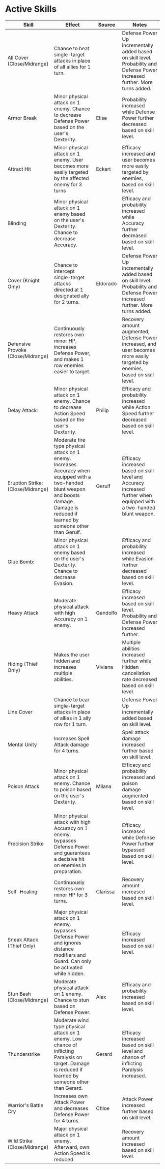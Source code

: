# Active Skills

| Skill                              | Effect                                                                                                                                                                                       | Source   | Notes                                                                                                                         |
| ---------------------------------- | -------------------------------------------------------------------------------------------------------------------------------------------------------------------------------------------- | -------- | ----------------------------------------------------------------------------------------------------------------------------- |
| All Cover (Close/Midrange)         | Chance to beat single-target attacks in place of all allies for 1 turn.                                                                                                                      |          | Defense Power Up incrementally added based on skill level. Probability and Defense Power increased further. More turns added. |
| Armor Break                        | Minor physical attack on 1 enemy. Chance to decrease Defense Power based on the user's Dexterity.                                                                                            | Elise    | Probability increased while Defense Power further decreased based on skill level.                                             |
| Attract Hit                        | Minor physical attack on 1 enemy. User becomes more easily targeted by the affected enemy for 3 turns                                                                                        | Eckart   | Efficacy increased and user becomes more easily targeted by enemies, based on skill level.                                    |
| Blinding                           | Minor physical attack on 1 enemy based on the user's Dexterity. Chance to decrease Accuracy.                                                                                                 |          | Efficacy and probability increased while Accuracy further decreased based on skill level.                                     |
| Cover (Knight Only)                | Chance to intercept single-target attacks directed at 1 designated ally for 2 turns.                                                                                                         | Eldorado | Defense Power Up incrementally added based on skill level. Probability and Defense Power increased further. More turns added. |
| Defensive Provoke (Close/Midrange) | Continuously restores own minor HP, increases Defense Power, and makes 1 row enemies easier to target.                                                                                       |          | Recovery amount augmented, Defense Power increased, and user becomes more easily targeted by enemies, based on skill level.   |
| Delay Attack:                      | Minor physical attack on 1 enemy. Chance to decrease Action Speed based on the user's Dexterity.                                                                                             | Philip   | Efficacy and probability increased while Action Speed further decreased based on skill level.                                 |
| Eruption Strike: (Close/Midrange)  | Moderate fire type physical attack on 1 enemy. Increases Accuracy when equipped with a two-handed blunt weapon and boosts damage. Damage is reduced if learned by someone other than Gerulf. | Gerulf   | Efficacy increased based on skill level and Accuracy increased further when equipped with a two-handed blunt weapon.          |
| Glue Bomb:                         | Minor physical attack on 1 enemy based on the user's Dexterity. Chance to decrease Evasion.                                                                                                  |          | Efficacy and probability increased while Evasion further decreased based on skill level.                                      |
| Heavy Attack                       | Moderate physical attack with high Accuracy on 1 enemy.                                                                                                                                      | Gandolfo | Efficacy increased based on skill level. Probability and Defense Power increased further.                                     |
| Hiding (Thief Only)                | Makes the user hidden and increases multiple abilities.                                                                                                                                      | Viviana  | Multiple abilities increased further while Hidden cancellation rate decreased based on skill level.                           |
| Line Cover                         | Chance to bear single-target attacks in place of allies in 1 ally row for 1 turn.                                                                                                            |          | Defense Power Up incrementally added based on skill level.                                                                    |
| Mental Unity                       | Increases Spell Attack damage for 4 turns.                                                                                                                                                   |          | Spell attack damage increased further based on skill level.                                                                   |
| Poison Attack                      | Minor physical attack on 1 enemy. Chance to poison based on the user's Dexterity.                                                                                                            | Milana | Efficacy and probability increased and poison damage augmented based on skill level.                                          |
| Precision Strike                   | Minor physical attack with high Accuracy on 1 enemy. bypasses Defense Power and guarantees a decisive hit on enemies in preparation.                                                         |          | Efficacy increased while Defense Power further bypassed based on skill level.                                                 |
| Self-Healing                       | Continuously restores own minor HP for 3 turns.                                                                                                                                              | Clarissa | Recovery amount increased based on skill level.                                                                               |
| Sneak Attack (Thief Only)          | Major physical attack on 1 enemy. bypasses Defense Power and ignores distance modifiers and Guard. Can only be activated while hidden.                                                       |          | Efficacy increased based on skill level.                                                                                      |
| Stun Bash (Close/Midrange)         | Moderate physical attack on 1 enemy. Chance to stun based on Defense Power.                                                                                                                  | Alex     | Efficacy and probability increased based on skill level.                                                                      |
| Thunderstrike                      | Moderate wind type physical attack on 1 enemy. Low chance of inflicting Paralysis on target. Damage is reduced if learned by someone other than Gerard.                                      | Gerard   | Efficacy increased based on skill level and chance of inflicting Paralysis increased.                                         |
| Warrior's Battle Cry               | Increases own Attack Power and decreases Defense Power for 4 turns.                                                                                                                          | Chloe    | Attack Power increased further based on skill level.                                                                          |
| Wild Strike (Close/Midrange)       | Major physical attack on 1 enemy. Afterward, own Action Speed is reduced.                                                                                                                    |          | Recovery amount increased based on skill level.                                                                               |